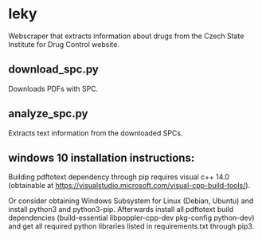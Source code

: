 # leky
Webscraper that extracts information about drugs from the Czech State Institute for Drug Control website.

## download_spc.py
Downloads PDFs with SPC.

## analyze_spc.py
Extracts text information from the downloaded SPCs.

## windows 10 installation instructions:
Building pdftotext dependency through pip requires visual c++ 14.0 (obtainable at https://visualstudio.microsoft.com/visual-cpp-build-tools/).

Or consider obtaining Windows Subsystem for Linux (Debian, Ubuntu) and install python3 and python3-pip. Afterwards install all pdftotext build dependencies (build-essential libpoppler-cpp-dev pkg-config python-dev) and get all required python libraries listed in requirements.txt through pip3.
